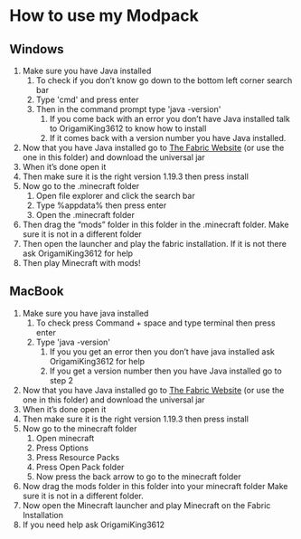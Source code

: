 # **How to use my Modpack**
## **Windows**
1. Make sure you have Java installed
   1. To check if you don’t know go down to the bottom left corner search bar
   2. Type 'cmd' and press enter
   3. Then in the command prompt type 'java -version'
      1. If you come back with an error you don’t have Java installed talk to OrigamiKing3612 to know how to install
      2. If it comes back with a version number you have Java installed.
2. Now that you have Java installed go to [The Fabric Website](https://fabricmc.net/use/installer/) (or use the one in this folder) and download the universal jar
3. When it’s done open it
4. Then make sure it is the right version 1.19.3 then press install 
5. Now go to the .minecraft folder
   1. Open file explorer and click the search bar
   2. Type %appdata% then press enter 
   3. Open the .minecraft folder
6. Then drag the “mods” folder in this folder in the .minecraft folder. Make sure it is not in a different folder
7. Then open the launcher and play the fabric installation. If it is not there ask OrigamiKing3612 for help
8. Then play Minecraft with mods!

## **MacBook**
1. Make sure you have java installed
   1. To check press Command + space and type terminal then press enter
   2. Type 'java -version' 
      1. If you you get an error then you don’t have java installed ask OrigamiKing3612 for help
      2. If you get a version number then you have Java installed go to step 2
2. Now that you have Java installed go to [The Fabric Website](https://fabricmc.net/use/installer/) (or use the one in this folder) and download the universal jar
3. When it’s done open it
4. Then make sure it is the right version 1.19.3 then press install 
5. Now go to the minecraft folder
   1. Open minecraft 
   2. Press Options 
   3. Press Resource Packs
   4. Press Open Pack folder
   5. Now press the back arrow to go to the minecraft folder
6. Now drag the mods folder in this folder into your minecraft folder Make sure it is not in a different folder. 
7. Now open the Minecraft launcher and play Minecraft on the Fabric Installation
8. If you need help ask OrigamiKing3612

